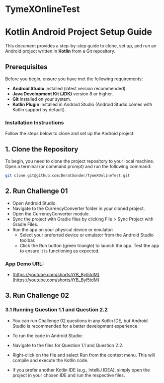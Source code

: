 # TymeXOnlineTest

# Kotlin Android Project Setup Guide

This document provides a step-by-step guide to clone, set up, and run an Android project written in **Kotlin** from a Git repository.

## Prerequisites

Before you begin, ensure you have met the following requirements:

- **Android Studio** installed (latest version recommended).
- **Java Development Kit (JDK)** version 8 or higher.
- **Git** installed on your system.
- **Kotlin Plugin** installed in Android Studio (Android Studio comes with Kotlin support by default).

### Installation Instructions

Follow the steps below to clone and set up the Android project:

## 1. Clone the Repository

To begin, you need to clone the project repository to your local machine. Open a terminal (or command prompt) and run the following command:

```bash
git clone git@github.com:DeratSonder/TymeXOnlineTest.git
```

## 2. Run Challenge 01
- Open Android Studio.
- Navigate to the CurrencyConverter folder in your cloned project.
- Open the CurrencyConverter module.
- Sync the project with Gradle files by clicking File > Sync Project with Gradle Files.
- Run the app on your physical device or emulator:
  + Select your preferred device or emulator from the Android Studio toolbar.
  + Click the Run button (green triangle) to launch the app.
Test the app to ensure it is functioning as expected.

### App Demo URL:
- [https://youtube.com/shorts/iYB_Byl5tdM](https://youtube.com/shorts/iYB_Byl5tdM)


## 3. Run Challenge 02
### 3.1 Running Question 1.1 and Question 2.2
- You can run Challenge 02 questions in any Kotlin IDE, but Android Studio is recommended for a better development experience.

- To run the code in Android Studio:

- Navigate to the files for Question 1.1 and Question 2.2.
- Right-click on the file and select Run from the context menu. This will compile and execute the Kotlin code.
- If you prefer another Kotlin IDE (e.g., IntelliJ IDEA), simply open the project in your chosen IDE and run the respective files.
